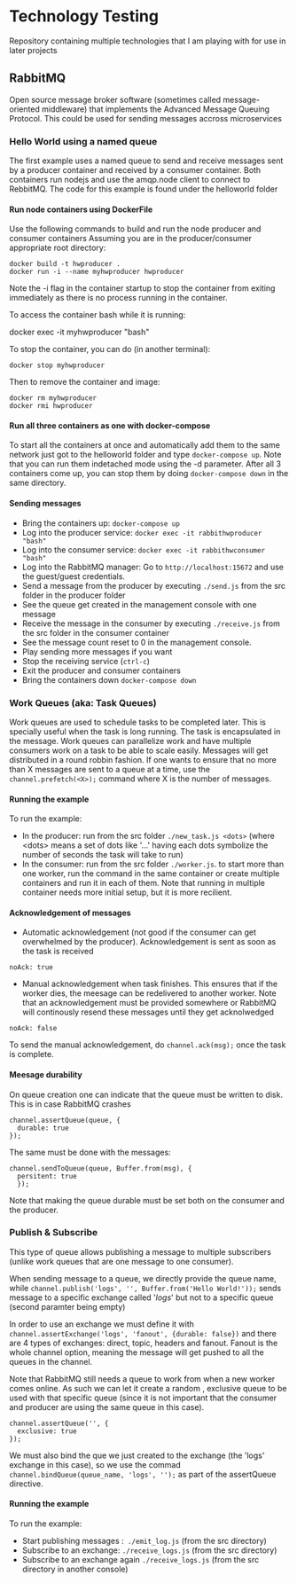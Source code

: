 # Technology Testing

Repository containing multiple technologies that I am playing with for use in later projects

## RabbitMQ

Open source message broker software (sometimes called message-oriented middleware) that implements the Advanced Message Queuing Protocol.
This could be used for sending messages accross microservices

### Hello World using a named queue
The first example uses a named queue to send and receive messages sent by a producer container and received by a consumer container. Both containers run nodejs and use the amqp.node client to connect to RebbitMQ.
The code for this example is found under the helloworld folder

#### Run node containers using DockerFile
Use the following commands to build and run the node producer and consumer containers Assuming you are in the producer/consumer appropriate root directory:

```
docker build -t hwproducer .
docker run -i --name myhwproducer hwproducer
```
Note the -i flag in the container startup to stop the container from exiting immediately as there is no process running in the container.

To access the container bash while it is running:

docker exec -it myhwproducer "bash"

To stop the container, you can do (in another terminal):

```
docker stop myhwproducer
```

Then to remove the container and image:
```
docker rm myhwproducer
docker rmi hwproducer
```

#### Run all three containers as one with docker-compose
To start all the containers at once and automatically add them to the same network just got to the helloworld folder and type `docker-compose up`. Note that you can run them indetached mode using the -d parameter. After all 3 containers come up, you can stop them by doing `docker-compose down` in the same directory.

#### Sending messages

- Bring the containers up: `docker-compose up`
- Log into the producer service: `docker exec -it rabbithwproducer "bash"`
- Log into the consumer service: `docker exec -it rabbithwconsumer "bash"`
- Log into the RabbitMQ manager: Go to `http://localhost:15672` and use the guest/guest credentials.
- Send a message from the producer by executing `./send.js` from the src folder in the producer folder
- See the queue get created in the management console with one message
- Receive the message in the consumer by executing `./receive.js` from the src folder in the consumer container
- See the message count reset to 0 in the management console.
- Play sending more messages if you want
- Stop the receiving service (`ctrl-c`)
- Exit the producer and consumer containers
- Bring the containers down `docker-compose down`

### Work Queues (aka: Task Queues)

Work queues are used to schedule tasks to be completed later. This is specially useful when the task is long running. The task is encapsulated in the message. Work queues can parallelize work and have multiple consumers work on a task to be able to scale easily. Messages will get distributed in a round robbin fashion. If one wants to ensure that no more than X messages are sent to a queue at a time, use the `channel.prefetch(<X>);` command where X is the number of messages.

#### Running the example
To run the example:
 - In the producer: run from the src folder `./new_task.js <dots>` (where \<dots> means a set of dots like '...' having each dots symbolize the number of seconds the task will take to run)
 - In the consumer: run from the src folder `./worker.js`. to start more than one worker, run the command in the same container or create multiple containers and run it in each of them. Note that running in multiple container needs more initial setup, but it is more recilient.

#### Acknowledgement of messages

- Automatic acknowledgement (not good if the consumer can get overwhelmed by the producer). Acknowledgement is sent as soon as the task is received
```
noAck: true
```
- Manual acknowledgement when task finishes. This ensures that if the worker dies, the meesage can be redelivered to another worker. Note that an acknowledgement must be provided somewhere or RabbitMQ will continously  resend these messages until they get acknolwedged
```
noAck: false
```
To send the manual acknowledgement, do `channel.ack(msg);` once the task is complete.

#### Meesage durability

On queue creation one can indicate that the queue must be written to disk. This is in case RabbitMQ crashes
```
channel.assertQueue(queue, {
  durable: true
});
```
The same must be done with the messages:
```
channel.sendToQueue(queue, Buffer.from(msg), {
  persitent: true
  });
```
Note that making the queue durable must be set both on the consumer and the producer.

### Publish & Subscribe

This type of queue allows publishing a message to multiple subscribers (unlike work queues that are one message to one consumer).

When sending message to a queue, we directly provide the queue name, while `channel.publish('logs', '', Buffer.from('Hello World!'));` sends message to a specific exchange called '_logs_' but not to a specific queue (second paramter being empty)

In order to use an exchange we must define it with  `channel.assertExchange('logs', 'fanout', {durable: false})` and there are 4 types of exchanges: direct, topic, headers and fanout. Fanout is the whole channel option, meaning the message will get pushed to all the queues in the channel.

Note that RabbitMQ still needs a queue to work from when a new worker comes online. As such we can let it create a random , exclusive queue to be used with that specific queue (since it is not important that the consumer and producer are using the same queue in this case).

```
channel.assertQueue('', {
  exclusive: true
});
```

We must also bind the que we just created to the exchange (the 'logs' exchange in this case), so we use the commad `channel.bindQueue(queue_name, 'logs', '');` as part of the assertQueue directive.

#### Running the example

To run the example:
- Start publishing messages :` ./emit_log.js` (from the src directory)
- Subscribe to an exchange: `./receive_logs.js` (from the src directory)
- Subscribe to an exchange again `./receive_logs.js` (from the src directory in another console)
